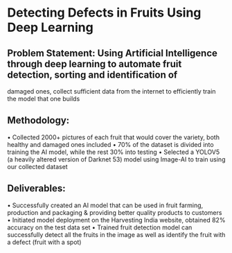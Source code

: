 # Detecting Defects in Fruits Using Deep Learning
## Problem Statement: Using Artificial Intelligence through deep learning to automate fruit detection, sorting and identification of 
  damaged ones, collect sufficient data from the internet to efficiently train the model that one builds
## Methodology:
•	Collected 2000+ pictures of each fruit that would cover the variety, both healthy and damaged ones included
•	70% of the dataset is divided into training the AI model, while the rest 30% into testing 
•	Selected a YOLOV5 (a heavily altered version of Darknet 53) model using Image-AI to train using our collected dataset  
## Deliverables:
•	Successfully created an AI model that can be used in fruit farming, production and packaging & providing better quality products to customers
•	Initiated model deployment on the Harvesting India website, obtained 82% accuracy on the test data set
•	Trained fruit detection model can successfully detect all the fruits in the image as well as identify the fruit with a defect (fruit with a spot)
